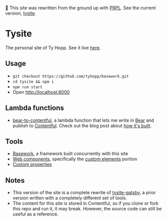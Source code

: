 🚨 This site was rewritten from the ground up with [PRPL](https://github.com/tyhopp/prpl). See the current version, [tysite](https://github.com/tyhopp/tysite).

# Tysite

The personal site of Ty Hopp. See it live [here](https://tyhopp.com).

## Usage

- `git checkout https://github.com/tyhopp/basework.git`
- `cd tysite && npm i`
- `npm run start`
- Open [http://localhost:8000](http://localhost:8000)

## Lambda functions

- [bear-to-contentful](./functions/bear-to-contentful/README.md), a lambda function that lets me write in [Bear](https://bear.app) and publish to [Contentful](https://contentful.com). Check out the blog post about [how it's built](https://tyhopp.com/notes/aws-lambda-functions-in-netlify).

## Tools

- [Basework](https://github.com/tyhopp/basework), a framework built concurrently with this site
- [Web components](https://developer.mozilla.org/en-US/docs/Web/Web_Components), specifically the [custom elements](https://developer.mozilla.org/en-US/docs/Web/Web_Components/Using_custom_elements) portion
- [Custom properties](https://developer.mozilla.org/en-US/docs/Web/Web_Components/Using_custom_elements)

## Notes

- This version of the site is a complete rewrite of [tysite-gatsby](https://github.com/tyhopp/tysite-gatsby), a prior version written with a completely different set of tools.
- The content for this site is stored in Contentful, so if you clone or fork this repo and run it, it may break. However, the source code can still be useful as a reference.
